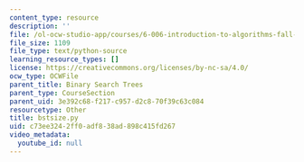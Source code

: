 ```yaml
---
content_type: resource
description: ''
file: /ol-ocw-studio-app/courses/6-006-introduction-to-algorithms-fall-2011/c73ee3242ff0adf838ad898c415fd267_bstsize.py
file_size: 1109
file_type: text/python-source
learning_resource_types: []
license: https://creativecommons.org/licenses/by-nc-sa/4.0/
ocw_type: OCWFile
parent_title: Binary Search Trees
parent_type: CourseSection
parent_uid: 3e392c68-f217-c957-d2c8-70f39c63c084
resourcetype: Other
title: bstsize.py
uid: c73ee324-2ff0-adf8-38ad-898c415fd267
video_metadata:
  youtube_id: null
---
```

